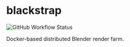 # blackstrap

![GitHub Workflow Status](https://img.shields.io/github/workflow/status/theprojectlist/blackstrap/Build%20and%20Push?style=flat-square)

Docker-based distributed Blender render farm.